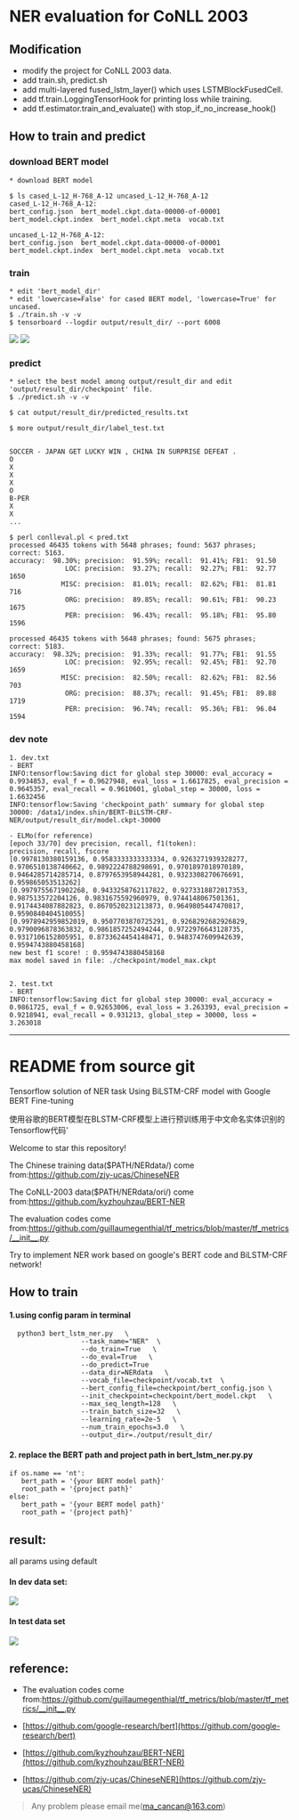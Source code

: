 # NER evaluation for CoNLL 2003

## Modification

- modify the project for CoNLL 2003 data.
- add train.sh, predict.sh
- add multi-layered fused_lstm_layer() which uses LSTMBlockFusedCell.
- add tf.train.LoggingTensorHook for printing loss while training.
- add tf.estimator.train_and_evaluate() with stop_if_no_increase_hook()

## How to train and predict

### download BERT model
```
* download BERT model

$ ls cased_L-12_H-768_A-12 uncased_L-12_H-768_A-12
cased_L-12_H-768_A-12:
bert_config.json  bert_model.ckpt.data-00000-of-00001  bert_model.ckpt.index  bert_model.ckpt.meta  vocab.txt

uncased_L-12_H-768_A-12:
bert_config.json  bert_model.ckpt.data-00000-of-00001  bert_model.ckpt.index  bert_model.ckpt.meta  vocab.txt
```

### train
```
* edit 'bert_model_dir'
* edit 'lowercase=False' for cased BERT model, 'lowercase=True' for uncased.
$ ./train.sh -v -v
$ tensorboard --logdir output/result_dir/ --port 6008
```
![](/eval_f.png)
![](/loss.png)

### predict
```
* select the best model among output/result_dir and edit 'output/result_dir/checkpoint' file.
$ ./predict.sh -v -v

$ cat output/result_dir/predicted_results.txt

$ more output/result_dir/label_test.txt


SOCCER - JAPAN GET LUCKY WIN , CHINA IN SURPRISE DEFEAT .
O
X
X
X
O
B-PER
X
X
...

$ perl conlleval.pl < pred.txt
processed 46435 tokens with 5648 phrases; found: 5637 phrases; correct: 5163.
accuracy:  98.30%; precision:  91.59%; recall:  91.41%; FB1:  91.50
              LOC: precision:  93.27%; recall:  92.27%; FB1:  92.77  1650
             MISC: precision:  81.01%; recall:  82.62%; FB1:  81.81  716
              ORG: precision:  89.85%; recall:  90.61%; FB1:  90.23  1675
              PER: precision:  96.43%; recall:  95.18%; FB1:  95.80  1596

processed 46435 tokens with 5648 phrases; found: 5675 phrases; correct: 5183.
accuracy:  98.32%; precision:  91.33%; recall:  91.77%; FB1:  91.55
              LOC: precision:  92.95%; recall:  92.45%; FB1:  92.70  1659
             MISC: precision:  82.50%; recall:  82.62%; FB1:  82.56  703
              ORG: precision:  88.37%; recall:  91.45%; FB1:  89.88  1719
              PER: precision:  96.74%; recall:  95.36%; FB1:  96.04  1594

```

### dev note
```
1. dev.txt
- BERT
INFO:tensorflow:Saving dict for global step 30000: eval_accuracy = 0.9934853, eval_f = 0.9627948, eval_loss = 1.6617825, eval_precision = 0.9645357, eval_recall = 0.9610601, global_step = 30000, loss = 1.6632456
INFO:tensorflow:Saving 'checkpoint_path' summary for global step 30000: /data1/index.shin/BERT-BiLSTM-CRF-NER/output/result_dir/model.ckpt-30000

- ELMo(for reference)
[epoch 33/70] dev precision, recall, f1(token):
precision, recall, fscore
[0.9978130380159136, 0.9583333333333334, 0.9263271939328277, 0.9706510138740662, 0.9892224788298691, 0.9701897018970189, 0.9464285714285714, 0.8797653958944281, 0.9323308270676691, 0.959865053513262]
[0.9979755671902268, 0.9433258762117822, 0.9273318872017353, 0.987513572204126, 0.9831675592960979, 0.9744148067501361, 0.9174434087882823, 0.8670520231213873, 0.9649805447470817, 0.9590840404510055]
[0.9978942959852019, 0.9507703870725291, 0.9268292682926829, 0.9790096878363832, 0.9861857252494244, 0.9722976643128735, 0.9317106152805951, 0.8733624454148471, 0.9483747609942639, 0.9594743880458168]
new best f1 score! : 0.9594743880458168
max model saved in file: ./checkpoint/model_max.ckpt


2. test.txt
- BERT
INFO:tensorflow:Saving dict for global step 30000: eval_accuracy = 0.9861725, eval_f = 0.92653006, eval_loss = 3.263393, eval_precision = 0.9218941, eval_recall = 0.931213, global_step = 30000, loss = 3.263018

```

----

# README from source git

Tensorflow solution of NER task Using BiLSTM-CRF model with Google BERT Fine-tuning

使用谷歌的BERT模型在BLSTM-CRF模型上进行预训练用于中文命名实体识别的Tensorflow代码'

Welcome to star this repository!

The Chinese training data($PATH/NERdata/) come from:https://github.com/zjy-ucas/ChineseNER 
  
The CoNLL-2003 data($PATH/NERdata/ori/) come from:https://github.com/kyzhouhzau/BERT-NER 
  
The evaluation codes come from:https://github.com/guillaumegenthial/tf_metrics/blob/master/tf_metrics/__init__.py  


Try to implement NER work based on google's BERT code and BiLSTM-CRF network!


## How to train

#### 1.using config param in terminal

```
  python3 bert_lstm_ner.py   \
                  --task_name="NER"  \ 
                  --do_train=True   \
                  --do_eval=True   \
                  --do_predict=True
                  --data_dir=NERdata   \
                  --vocab_file=checkpoint/vocab.txt  \ 
                  --bert_config_file=checkpoint/bert_config.json \  
                  --init_checkpoint=checkpoint/bert_model.ckpt   \
                  --max_seq_length=128   \
                  --train_batch_size=32   \
                  --learning_rate=2e-5   \
                  --num_train_epochs=3.0   \
                  --output_dir=./output/result_dir/ 
 ```       
 #### 2. replace the BERT path and project path in bert_lstm_ner.py.py
 ```
 if os.name == 'nt':
    bert_path = '{your BERT model path}'
    root_path = '{project path}'
else:
    bert_path = '{your BERT model path}'
    root_path = '{project path}'
 ```

## result:
all params using default
#### In dev data set:
![](/picture1.png)

#### In test data set
![](/picture2.png)

## reference: 
+ The evaluation codes come from:https://github.com/guillaumegenthial/tf_metrics/blob/master/tf_metrics/__init__.py

+ [https://github.com/google-research/bert](https://github.com/google-research/bert)
      
+ [https://github.com/kyzhouhzau/BERT-NER](https://github.com/kyzhouhzau/BERT-NER)

+ [https://github.com/zjy-ucas/ChineseNER](https://github.com/zjy-ucas/ChineseNER)

> Any problem please email me(ma_cancan@163.com)

